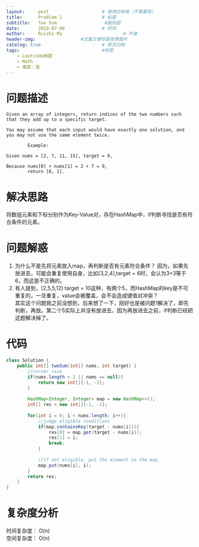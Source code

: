 ```yaml
---
layout:     post   				    # 使用的布局（不需要改）
title:      Problem 1 				# 标题 
subtitle:   Two Sum                  #副标题
date:       2019-07-09 				# 时间
author:     Ruizhi Ma 						# 作者
header-img:              	#这篇文章标题背景图片
catalog: true 						# 是否归档
tags:								#标签
    - Leetcode刷题
    - Math
    - 难度：易
---
```


# 问题描述
    Given an array of integers, return indices of the two numbers such that they add up to a specific target.

    You may assume that each input would have exactly one solution, and you may not use the same element twice.

            Example:

    Given nums = [2, 7, 11, 15], target = 9,

    Because nums[0] + nums[1] = 2 + 7 = 9,
            return [0, 1].

# 解决思路
将数组元素和下标分别作为Key-Value对，存在HashMap中，if判断寻找是否有符合条件的元素。

# 问题解惑
1. 为什么不是先将元素放入map，再判断是否有元素符合条件？
因为，如果先放进去，可能会重复使用自身，比如[3,2,4],target = 6时，会认为3+3等于6，而这是不正确的。
2. 有人提到，[2,5,5,12] target = 10这种，有两个5，而HashMap的key是不可重复的，一旦重复，value会被覆盖，会不会造成键值对冲突？  
其实这个问题我之前没想到，后来想了一下，刚好也是被问题1解决了，即先判断，再放。第二个5实际上并没有放进去，因为再放进去之前，if判断已经把这题解决掉了。  

# 代码
```java
class Solution {
    public int[] twoSum(int[] nums, int target) {
        //corner case
        if(nums.length < 2 || nums == null){
            return new int[]{-1, -1};
        }
        
        HashMap<Integer, Integer> map = new HashMap<>();
        int[] res = new int[]{-1, -1};
        
        for(int i = 0; i < nums.length; i++){
            //judge eligible conditions
            if(map.containsKey(target - nums[i])){
                res[0] = map.get(target - nums[i]);
                res[1] = i;
                break;
            }
            
            //if not eligible, put the element to the map
            map.put(nums[i], i);
        }
        return res;
    }
}
```
# 复杂度分析
时间复杂度： O(n)  
空间复杂度： O(n)  
